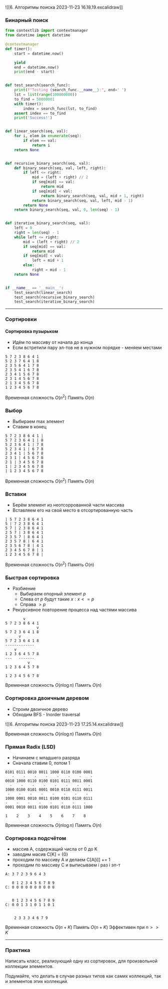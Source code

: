 ![[6. Алгоритмы поиска 2023-11-23 16.18.19.excalidraw]]

### Бинарный поиск
```python
from contextlib import contextmanager
from datetime import datetime

@contextmanager
def timer():
    start = datetime.now()

    yield
    end = datetime.now()
    print(end - start)


def test_search(search_func):
    print(f"Testing {search_func.__name__}:", end=' ')
    lst = list(range(100000000))
    to_find = 50000001
    with timer():
        index = search_func(lst, to_find)
    assert index == to_find
    print('Success!')


def linear_search(seq, val):
    for i, elem in enumerate(seq):
        if elem == val:
            return i
    return None


def recursive_binary_search(seq, val):
    def binary_search(seq, val, left, right):
        if left <= right:
            mid = (left + right) // 2
            if seq[mid] == val:
                return mid
            if seq[mid] < val:
                return binary_search(seq, val, mid + 1, right)
            return binary_search(seq, val, left, mid - 1)
        return None
    return binary_search(seq, val, 0, len(seq) - 1)


def iterative_binary_search(seq, val):
    left = 0
    right = len(seq) - 1
    while left <= right:
        mid = (left + right) // 2
        if seq[mid] == val:
            return mid
        if seq[mid] < val:
            left = mid + 1
        else:
            right = mid - 1
    return None


if __name__ == '__main__':
    test_search(linear_search)
    test_search(recursive_binary_search)
    test_search(iterative_binary_search)
```

---
### Сортировки

#### Сортировка пузырьком

* Идём по массиву от начала до конца
* Если встретили пару эл-тов не в нужном порядке - меняем местами

```
5 7 2 3 8 6 4 1
5 2 3 7 6 4 1 8
2 3 5 6 4 1 7 8
2 3 5 4 1 6 7 8
2 3 4 1 5 6 7 8
2 3 1 4 5 6 7 8
2 1 3 4 5 6 7 8
1 2 3 4 5 6 7 8
```

Временная сложность $O(n^2)$
Память $O(n)$

### Выбор

* Выбираем max элемент
* Ставим в конец

```
5 7 2 3 8 6 4 1 |
5 7 2 3 6 4 1 | 8
5 2 3 6 4 1 | 7 8
5 2 3 4 1 | 6 7 8
2 3 4 1 | 5 6 7 8
2 3 1 | 4 5 6 7 8
2 1 | 3 4 5 6 7 8
1 | 2 3 4 5 6 7 8
| 1 2 3 4 5 6 7 8
```

Временная сложность $O(n^2)$
Память $O(n)$

### Вставки

* Берём элемент из неотсоррованной части массива
* Вставляем его на свой место в отсортированную часть

```
| 5 7 2 3 8 6 4 1
5 | 7 2 3 8 6 4 1
5 7 | 2 3 8 6 4 1
2 5 7 | 3 8 6 4 1
2 3 5 7 | 8 6 4 1
2 3 5 7 8 | 6 4 1
2 3 5 6 7 8 | 4 1
2 3 4 5 6 7 8 | 1
1 2 3 4 5 6 7 8 |
```

Временная сложность $O(n^2)$
Память $O(n)$

### Быстрая сортировка
* Разбиение
	* Выбираем опорный элемент $p$
	* Слева от $p$ будут такие $x: x <= p$
	* Справа $> p$
* Рекурсивное повторение процесса над частями массива

```
		v
5 7 2 3 8 6 4 1
			  v
5 7 2 3 6 4 1 8
	  v
5 7 2 3 6 4 1 8
-------------
	v
1 2 3 6 4 5 7 8
---   -------
		  v
1 2 3 6 4 5 7 8

1 2 3 4 5 6 7 8
```

Временная сложность $O(n \log n)$
Память $O(n)$

### Сортировка двоичным деревом

* Строим двоичное дерево
* Обходим BFS - Inorder traversal

![[6. Алгоритмы поиска 2023-11-23 17.25.14.excalidraw]]

Временная сложность $O(n \log n)$
Память $O(n)$

### Прямая Radix (LSD)

* Начинаем с младшего разряда
* Сначала ставим 0, потом 1

```
0101 0111 0010 0011 1000 0110 0100 0001
   -    -    -    -    -    -    -    -
0010 1000 0110 0100 0101 0111 0011 0001
  -    -    -    -    -    -    -    -
1000 0100 0101 0001 0010 0110 0111 0011
 -    -    -    -    -    -    -    -
1000 0001 0010 0011 0100 0101 0110 0111
-    -    -    -    -    -    -    -
0001 0010 0011 0100 0101 0110 0111 1000

1    2    3    4    5    6    7    8
```

Временная сложность $O(n \log n)$
Память $O(n)$

### Сортировка подсчётом

* массив А, содержащий числа от 0 до K
* заводим масив C[K] = {0}
* проходим по массиву А и делаем C[A[i]] += 1
* проходим по массиву C и выписываем i раз i эл-т

```
A: 3 7 2 3 9 6 4 3

   0 1 2 3 4 5 6 7 8 9
C: 0 0 0 0 0 0 0 0 0 0


   0 1 2 3 4 5 6 7 8 9
C: 0 0 1 3 1 0 1 1 0 1


	2 3 3 3 4 6 7 9
```


Временная сложность $O(n + K)$
Память $O(n + K)$
Эффективен при $n >> K$

---

### Практика

Написать класс, реализующий одну из сортировок, для произвольной коллекции элементов.

Подумайте, что делать в случае разных типов как самих коллекций, так и элементов этих коллекций.